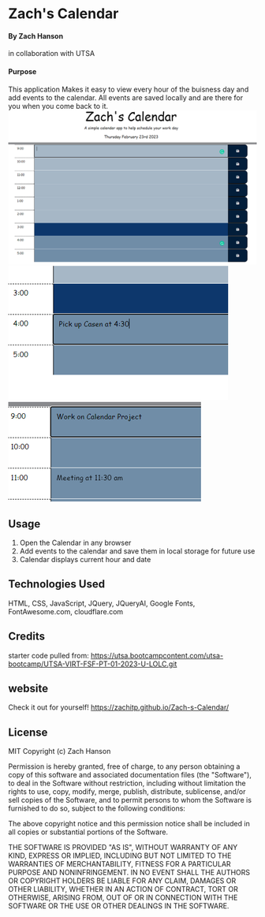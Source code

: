 # Zach's Calendar


#### By Zach Hanson 
in collaboration with UTSA

#### Purpose
This application Makes it easy to view every hour of the buisness day and add events to the calendar. All events are saved locally and are there for you when you come back to it.
<img src="./Assets/Calendar.png" alt="If this images does not display just go home and watch Doctor Who" title="Calendar">
<img src="./Assets/Casen.png" alt="Calendar example" title="Calendar example">
<img src="./Assets/Grade.png" alt="Calendar Example" title="Calendar example">

## Usage

1. Open the Calendar in any browser
2. Add events to the calendar and save them in local storage for future use
3. Calendar displays current hour and date


## Technologies Used

HTML, 
CSS,
JavaScript,
JQuery,
JQueryAI,
Google Fonts,
FontAwesome.com,
cloudflare.com


## Credits
starter code pulled from: https://utsa.bootcampcontent.com/utsa-bootcamp/UTSA-VIRT-FSF-PT-01-2023-U-LOLC.git



## website
Check it out for yourself! https://zachitp.github.io/Zach-s-Calendar/


## License
MIT Copyright (c) Zach Hanson

Permission is hereby granted, free of charge, to any person obtaining a copy of this software and associated documentation files (the "Software"), to deal in the Software without restriction, including without limitation the rights to use, copy, modify, merge, publish, distribute, sublicense, and/or sell copies of the Software, and to permit persons to whom the Software is furnished to do so, subject to the following conditions:

The above copyright notice and this permission notice shall be included in all copies or substantial portions of the Software.

THE SOFTWARE IS PROVIDED "AS IS", WITHOUT WARRANTY OF ANY KIND, EXPRESS OR IMPLIED, INCLUDING BUT NOT LIMITED TO THE WARRANTIES OF MERCHANTABILITY, FITNESS FOR A PARTICULAR PURPOSE AND NONINFRINGEMENT. IN NO EVENT SHALL THE AUTHORS OR COPYRIGHT HOLDERS BE LIABLE FOR ANY CLAIM, DAMAGES OR OTHER LIABILITY, WHETHER IN AN ACTION OF CONTRACT, TORT OR OTHERWISE, ARISING FROM, OUT OF OR IN CONNECTION WITH THE SOFTWARE OR THE USE OR OTHER DEALINGS IN THE SOFTWARE.
